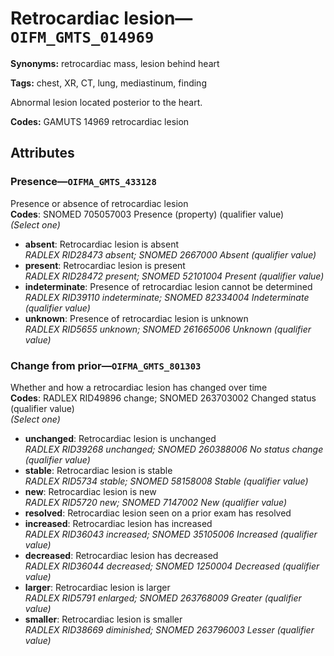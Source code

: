 # Retrocardiac lesion—`OIFM_GMTS_014969`

**Synonyms:** retrocardiac mass, lesion behind heart

**Tags:** chest, XR, CT, lung, mediastinum, finding

Abnormal lesion located posterior to the heart.

**Codes:** GAMUTS 14969 retrocardiac lesion

## Attributes

### Presence—`OIFMA_GMTS_433128`

Presence or absence of retrocardiac lesion  
**Codes**: SNOMED 705057003 Presence (property) (qualifier value)  
*(Select one)*

- **absent**: Retrocardiac lesion is absent  
_RADLEX RID28473 absent; SNOMED 2667000 Absent (qualifier value)_
- **present**: Retrocardiac lesion is present  
_RADLEX RID28472 present; SNOMED 52101004 Present (qualifier value)_
- **indeterminate**: Presence of retrocardiac lesion cannot be determined  
_RADLEX RID39110 indeterminate; SNOMED 82334004 Indeterminate (qualifier value)_
- **unknown**: Presence of retrocardiac lesion is unknown  
_RADLEX RID5655 unknown; SNOMED 261665006 Unknown (qualifier value)_

### Change from prior—`OIFMA_GMTS_801303`

Whether and how a retrocardiac lesion has changed over time  
**Codes**: RADLEX RID49896 change; SNOMED 263703002 Changed status (qualifier value)  
*(Select one)*

- **unchanged**: Retrocardiac lesion is unchanged  
_RADLEX RID39268 unchanged; SNOMED 260388006 No status change (qualifier value)_
- **stable**: Retrocardiac lesion is stable  
_RADLEX RID5734 stable; SNOMED 58158008 Stable (qualifier value)_
- **new**: Retrocardiac lesion is new  
_RADLEX RID5720 new; SNOMED 7147002 New (qualifier value)_
- **resolved**: Retrocardiac lesion seen on a prior exam has resolved  
- **increased**: Retrocardiac lesion has increased  
_RADLEX RID36043 increased; SNOMED 35105006 Increased (qualifier value)_
- **decreased**: Retrocardiac lesion has decreased  
_RADLEX RID36044 decreased; SNOMED 1250004 Decreased (qualifier value)_
- **larger**: Retrocardiac lesion is larger  
_RADLEX RID5791 enlarged; SNOMED 263768009 Greater (qualifier value)_
- **smaller**: Retrocardiac lesion is smaller  
_RADLEX RID38669 diminished; SNOMED 263796003 Lesser (qualifier value)_